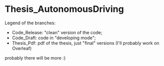 # Thesis_AutonomousDriving
Legend of the branches:
- Code_Release: "clean" version of the code;
- Code_Draft: code in "developing mode";
- Thesis_Pdf: pdf of the thesis, just "final" versions (I'll probably work on Overleaf)

probably there will be more :)